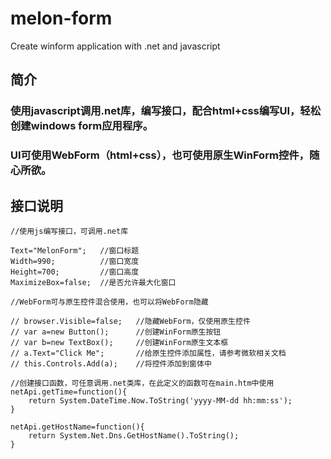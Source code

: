 # melon-form
Create winform application with .net and javascript


## 简介
### 使用javascript调用.net库，编写接口，配合html+css编写UI，轻松创建windows form应用程序。
### UI可使用WebForm（html+css），也可使用原生WinForm控件，随心所欲。

## 接口说明

```
//使用js编写接口，可调用.net库

Text="MelonForm";   //窗口标题
Width=990;          //窗口宽度
Height=700;         //窗口高度
MaximizeBox=false;  //是否允许最大化窗口

//WebForm可与原生控件混合使用，也可以将WebForm隐藏

// browser.Visible=false;   //隐藏WebForm，仅使用原生控件
// var a=new Button();      //创建WinForm原生按钮
// var b=new TextBox();     //创建WinForm原生文本框
// a.Text="Click Me";       //给原生控件添加属性，请参考微软相关文档
// this.Controls.Add(a);    //将控件添加到窗体中

//创建接口函数，可任意调用.net类库，在此定义的函数可在main.htm中使用
netApi.getTime=function(){
	return System.DateTime.Now.ToString('yyyy-MM-dd hh:mm:ss');
}

netApi.getHostName=function(){
	return System.Net.Dns.GetHostName().ToString();
}
```
